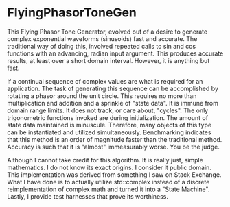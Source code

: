 # FlyingPhasorToneGen

This Flying Phasor Tone Generator, evolved out of a desire to generate complex exponential waveforms (sinusoids) fast and accurate. The traditional way of doing this, involved repeated calls to sin and cos functions with an advancing, radian input argument. This produces accurate results, at least over a short domain interval. However, it is anything but fast.

If a continual sequence of complex values are what is required for an application. The task of generating this sequence can be accomplished by rotating a phasor around the unit circle. This requires no more than multiplication and addition and a sprinkle of "state data". It is immune from domain range limits. It does not track, or care about, "cycles". The only trigonometric functions invoked are during initialization. The amount of state data maintained is minuscule. Therefore, many objects of this type can be instantiated and utilized simultaneously. Benchmarking indicates that this method is an order of magnitude faster than the traditional method. Accuracy is such that it is "almost" immeasurably worse. You be the judge.

Although I cannot take credit for this algorithm. It is really just, simple mathematics. I do not know its exact origins. I consider it public domain. This implementation was derived from something I saw on Stack Exchange. What I have done is to actually utilize std::complex instead of a discrete reimplementation of complex math and turned it into a "State Machine". Lastly, I provide test harnesses that prove its worthiness. 
